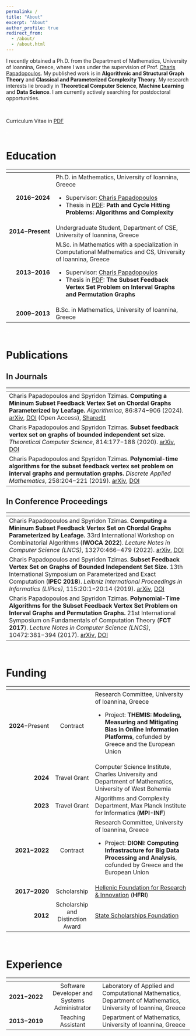 ```yaml
---
permalink: /
title: "About"
excerpt: "About"
author_profile: true
redirect_from: 
  - /about/
  - /about.html
---
```


<style>span:hover{background-color:lightblue;}</style>
I recently obtained a Ph.D. from the Department of Mathematics, University of Ioannina, Greece, where I was under the supervision of Prof. <span>[Charis Papadopoulos](https://www.cse.uoi.gr/~charis/)</span>.
My published work is in **Algorithmic and Structural Graph Theory** and **Classical and Parameterized Complexity Theory**.
My research interests lie broadly in **Theoretical Computer Science**, **Machine Learning** and **Data Science**.
I am currently actively searching for postdoctoral opportunities.

<p style="color:White;">~</p>

Curriculum Vitae in <span>[PDF](https://stzimas.github.io/files/STzimas_CV.pdf)</span>

<p style="color:White;">~</p>

Education
=
|<!-- -->|<!-- -->|
|---:|:---|
|**2016&#x2212;2024**|Ph.D. in Mathematics, University of Ioannina, Greece<br><ul><li>Supervisor: <span>[Charis Papadopoulos](https://www.cse.uoi.gr/~charis/)</span></li><li>Thesis in <span>[PDF](https://stzimas.github.io/files/STzimas_PhD_Thesis.pdf)</span>: **Path and Cycle Hitting Problems: Algorithms and Complexity**</li></ul>|
|**2014&#x2212;Present**|Undergraduate Student, Department of CSE, University of Ioannina, Greece|
|**2013&#x2212;2016**|M.Sc. in Mathematics with a specialization in Computational Mathematics and CS, University of Ioannina, Greece<br><ul><li>Supervisor: <span>[Charis Papadopoulos](https://www.cse.uoi.gr/~charis/)</span></li><li>Thesis in <span>[PDF](https://stzimas.github.io/files/STzimas_MSc_Thesis.pdf)</span>: **The Subset Feedback Vertex Set Problem on Interval Graphs and Permutation Graphs**</li></ul>|
|**2009&#x2212;2013**|B.Sc. in Mathematics, University of Ioannina, Greece|

<p style="color:White;">~</p>

Publications
=

In Journals
-
|<!-- -->|
|---|
|Charis Papadopoulos and Spyridon Tzimas. **Computing a Mininum Subset Feedback Vertex Set on Chordal Graphs Parameterized by Leafage.** _Algorithmica_, 86:874&#x2212;906 (2024). <span>[arXiv](https://arxiv.org/abs/2103.03035)</span>, <span>[DOI](https://doi.org/10.1007/s00453-023-01149-5)</span> (Open Access), <span>[SharedIt](https://rdcu.be/dgNqx)</span>|
|Charis Papadopoulos and Spyridon Tzimas. **Subset feedback vertex set on graphs of bounded independent set size.** _Theoretical Computer Science_, 814:177&#x2212;188 (2020). <span>[arXiv](https://arxiv.org/abs/1805.07141)</span>, <span>[DOI](https://doi.org/10.1016/j.tcs.2020.01.029)</span>|
|Charis Papadopoulos and Spyridon Tzimas. **Polynomial-time algorithms for the subset feedback vertex set problem on interval graphs and permutation graphs.** _Discrete Applied Mathematics_, 258:204&#x2212;221 (2019). <span>[arXiv](https://arxiv.org/abs/1701.04634)</span>, <span>[DOI](https://doi.org/10.1016/j.dam.2018.11.017)</span>|

In Conference Proceedings
-
|<!-- -->|
|---|
|Charis Papadopoulos and Spyridon Tzimas. **Computing a Mininum Subset Feedback Vertex Set on Chordal Graphs Parameterized by Leafage.** 33rd International Workshop on Combinatorial Algorithms (**IWOCA 2022**). _Lecture Notes in Computer Science (LNCS)_, 13270:466&#x2212;479 (2022). <span>[arXiv](https://arxiv.org/abs/2103.03035)</span>, <span>[DOI](https://doi.org/10.1007/978-3-031-06678-8_34)</span>|
|Charis Papadopoulos and Spyridon Tzimas. **Subset Feedback Vertex Set on Graphs of Bounded Independent Set Size.** 13th International Symposium on Parameterized and Exact  Computation (**IPEC 2018**). _Leibniz International Proceedings in Informatics (LIPIcs)_, 115:20:1&#x2212;20:14 (2019). <span>[arXiv](https://arxiv.org/abs/1805.07141)</span>, <span>[DOI](https://doi.org/10.4230/LIPIcs.IPEC.2018.20)</span>|
|Charis Papadopoulos and Spyridon Tzimas. **Polynomial-Time Algorithms for the Subset Feedback Vertex Set Problem on Interval Graphs and Permutation Graphs.** 21st International Symposium on Fundamentals of Computation Theory (**FCT 2017**). _Lecture Notes in Computer Science (LNCS)_, 10472:381&#x2212;394 (2017). <span>[arXiv](https://arxiv.org/abs/1701.04634)</span>, <span>[DOI](https://doi.org/10.1007/978-3-662-55751-8_30)</span>|

<p style="color:White;">~</p>

Funding
=
|<!-- -->|<!-- -->|<!-- -->|
|---:|:---:|:---|
|**2024**&#x2212;Present|Contract|Research Committee, University of Ioannina, Greece<br><ul><li>Project: **THEMIS: Modeling, Measuring and Mitigating Bias in Online Information Platforms**, cofunded by Greece and the European Union</li></ul>|
|**2024**|Travel Grant|Computer Science Institute, Charles University and<br>Department of Mathematics, University of West Bohemia|
|**2023**|Travel Grant|Algorithms and Complexity Department, Max Planck Institute for Informatics (**MPI-INF**)|
|**2021&#x2212;2022**|Contract|Research Committee, University of Ioannina, Greece<br><ul><li>Project: **DIONI: Computing Infrastracture for Big Data Processing and Analysis**, cofunded by Greece and the European Union</li></ul>|
|**2017&#x2212;2020**|Scholarship|<span>[Hellenic Foundation for Research & Innovation](https://www.elidek.gr/en/)</span> (**HFRI**)|
|**2012**|Scholarship and<br>Distinction Award|<span>[State Scholarships Foundation](https://www.iky.gr/en/)</span>|

<p style="color:White;">~</p>

Experience
=
|<!-- -->|<!-- -->|<!-- -->|
|---:|:---:|:---|
|**2021&#x2212;2022**|Software Developer and<br>Systems Administrator|Laboratory of Applied and Computational Mathematics,<br>Department of Mathematics, University of Ioannina, Greece|
|**2013&#x2212;2019**|Teaching Assistant|Department of Mathematics, University of Ioannina, Greece|
